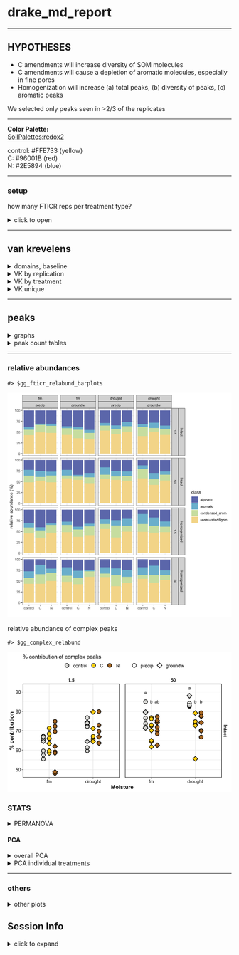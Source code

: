 drake\_md\_report
================

-----

## HYPOTHESES

  - C amendments will increase diversity of SOM molecules
  - C amendments will cause a depletion of aromatic molecules,
    especially in fine pores
  - Homogenization will increase (a) total peaks, (b) diversity of
    peaks, (c) aromatic peaks

We selected only peaks seen in \>2/3 of the replicates

-----

**Color Palette:**  
[SoilPalettes:redox2](https://github.com/kaizadp/soilpalettes)

control: \#FFE733 (yellow)  
C: \#96001B (red)  
N: \#2E5894 (blue)

-----

### setup

how many FTICR reps per treatment type?

<details>

<summary>click to open</summary>

| SampleAssignment                        | reps |
| :-------------------------------------- | ---: |
| 50-drought-groundw-control-Intact       |    2 |
| 50-drought-precip-C-Intact              |    2 |
| 1.5-drought-groundw-C-Homogenized       |    3 |
| 1.5-drought-groundw-C-Intact            |    3 |
| 1.5-drought-groundw-control-Homogenized |    3 |
| 1.5-drought-groundw-N-Intact            |    3 |
| 1.5-drought-precip-C-Homogenized        |    3 |
| 1.5-drought-precip-N-Homogenized        |    3 |
| 1.5-fm-precip-C-Intact                  |    3 |
| 1.5-fm-precip-N-Homogenized             |    3 |
| 50-drought-groundw-control-Homogenized  |    3 |
| 50-drought-groundw-N-Intact             |    3 |
| 50-drought-precip-control-Homogenized   |    3 |
| 50-fm-groundw-control-Intact            |    3 |
| 50-fm-groundw-N-Homogenized             |    3 |
| 50-fm-precip-control-Homogenized        |    3 |
| 50-fm-precip-N-Homogenized              |    3 |
| 1.5-drought-groundw-control-Intact      |    4 |
| 1.5-drought-groundw-N-Homogenized       |    4 |
| 1.5-drought-precip-C-Intact             |    4 |
| 1.5-drought-precip-control-Homogenized  |    4 |
| 1.5-drought-precip-control-Intact       |    4 |
| 1.5-drought-precip-N-Intact             |    4 |
| 1.5-fm-groundw-C-Homogenized            |    4 |
| 1.5-fm-groundw-C-Intact                 |    4 |
| 1.5-fm-groundw-control-Homogenized      |    4 |
| 1.5-fm-groundw-control-Intact           |    4 |
| 1.5-fm-groundw-N-Homogenized            |    4 |
| 1.5-fm-groundw-N-Intact                 |    4 |
| 1.5-fm-precip-C-Homogenized             |    4 |
| 1.5-fm-precip-control-Homogenized       |    4 |
| 1.5-fm-precip-control-Intact            |    4 |
| 1.5-fm-precip-N-Intact                  |    4 |
| 50-drought-groundw-C-Homogenized        |    4 |
| 50-drought-groundw-C-Intact             |    4 |
| 50-drought-groundw-N-Homogenized        |    4 |
| 50-drought-precip-C-Homogenized         |    4 |
| 50-drought-precip-control-Intact        |    4 |
| 50-drought-precip-N-Homogenized         |    4 |
| 50-drought-precip-N-Intact              |    4 |
| 50-fm-groundw-C-Homogenized             |    4 |
| 50-fm-groundw-C-Intact                  |    4 |
| 50-fm-groundw-control-Homogenized       |    4 |
| 50-fm-groundw-N-Intact                  |    4 |
| 50-fm-precip-C-Homogenized              |    4 |
| 50-fm-precip-C-Intact                   |    4 |
| 50-fm-precip-control-Intact             |    4 |
| 50-fm-precip-N-Intact                   |    4 |

**so we select formulae seen in at least 2 reps per treatment type**

</details>

-----

## van krevelens

<details>

<summary>domains, baseline</summary>

#### fticr domains

![](markdown-figs/fticr2/domains-1.png)<!-- -->

![](markdown-figs/fticr2/vk_baseline-1.png)<!-- -->

</details>

<details>

<summary>VK by replication</summary>

#### VK by replication

    #> $gg_fticr_reps_1_5_intact

![](markdown-figs/fticr2/vk_reps-1.png)<!-- -->

    #> 
    #> $gg_fticr_reps_50_intact

![](markdown-figs/fticr2/vk_reps-2.png)<!-- -->

    #> 
    #> $gg_fticr_reps_1_5_homo

![](markdown-figs/fticr2/vk_reps-3.png)<!-- -->

    #> 
    #> $gg_fticr_reps_50_homo

![](markdown-figs/fticr2/vk_reps-4.png)<!-- -->

</details>

<details>

<summary>VK by treatment</summary>

#### VK diagrams by treatment

    #> $gg_fticr_pores_1_5kPa

![](markdown-figs/fticr2/vk_pores-1.png)<!-- -->

    #> 
    #> $gg_fticr_pores_50kPa

![](markdown-figs/fticr2/vk_pores-2.png)<!-- -->

</details>

<details>

<summary>VK unique</summary>

#### VK unique

unique to each amendment, in each incubation type

Yellow peaks are peaks seen in control soils (all peaks)  
Blue and red are unique peaks in their respective treatments

    #> $gg_fticr_unique_int

![](markdown-figs/fticr2/vk_unique-1.png)<!-- -->

    #> 
    #> $gg_fticr_unique_homo

![](markdown-figs/fticr2/vk_unique-2.png)<!-- -->

</details>

-----

## peaks

<details>

<summary>graphs</summary>

![](markdown-figs/fticr2/fticr_peaks_bar-1.png)<!-- -->

total peaks

![](markdown-figs/fticr2/fticr_totalpeaks_scatter-1.png)<!-- -->

complex:simple compounds

    #> $gg_aliph_aromatic

![](markdown-figs/fticr2/fticr_peaks_aliph_arom-1.png)<!-- -->

    #> 
    #> $gg_aliph_aromatic_intact_suction

![](markdown-figs/fticr2/fticr_peaks_aliph_arom-2.png)<!-- -->

</details>

<details>

<summary>peak count tables</summary>

tables – total peaks

tables – complex peaks

</details>

-----

### relative abundances

    #> $gg_fticr_relabund_barplots

![](markdown-figs/fticr2/fticr_relabund-1.png)<!-- -->

relative abundance of complex peaks

    #> $gg_complex_relabund

![](markdown-figs/fticr2/fticr_relabund_complex-1.png)<!-- -->

### STATS

<details>

<summary>PERMANOVA</summary>

#### PERMANOVA

**overall**

    #> 
    #> Call:
    #> adonis(formula = relabund_wide %>% select(aliphatic:condensed_arom) ~      (Amendments + Moisture + Wetting + Suction + Homogenization)^3,      data = relabund_wide) 
    #> 
    #> Permutation: free
    #> Number of permutations: 999
    #> 
    #> Terms added sequentially (first to last)
    #> 
    #>                                     Df SumsOfSqs MeanSqs F.Model
    #> Amendments                           2    0.2220 0.11098   6.950
    #> Moisture                             1    0.4683 0.46831  29.328
    #> Wetting                              1    0.0147 0.01472   0.922
    #> Suction                              1    0.7053 0.70529  44.169
    #> Homogenization                       1    0.5185 0.51854  32.474
    #> Amendments:Moisture                  2    0.0420 0.02102   1.317
    #> Amendments:Wetting                   2    0.1425 0.07125   4.462
    #> Amendments:Suction                   2    0.0881 0.04407   2.760
    #> Amendments:Homogenization            2    0.2338 0.11692   7.322
    #> Moisture:Wetting                     1    0.0607 0.06066   3.799
    #> Moisture:Suction                     1    0.0731 0.07307   4.576
    #> Moisture:Homogenization              1    0.0137 0.01375   0.861
    #> Wetting:Suction                      1    0.0742 0.07424   4.649
    #> Wetting:Homogenization               1    0.0507 0.05069   3.175
    #> Suction:Homogenization               1    0.0175 0.01752   1.097
    #> Amendments:Moisture:Wetting          2    0.1693 0.08463   5.300
    #> Amendments:Moisture:Suction          2    0.0418 0.02092   1.310
    #> Amendments:Moisture:Homogenization   2    0.0827 0.04135   2.590
    #> Amendments:Wetting:Suction           2    0.0543 0.02715   1.700
    #> Amendments:Wetting:Homogenization    2    0.0489 0.02446   1.532
    #> Amendments:Suction:Homogenization    2    0.1976 0.09878   6.186
    #> Moisture:Wetting:Suction             1    0.0309 0.03093   1.937
    #> Moisture:Wetting:Homogenization      1    0.0285 0.02853   1.787
    #> Moisture:Suction:Homogenization      1    0.0887 0.08875   5.558
    #> Wetting:Suction:Homogenization       1    0.0062 0.00620   0.388
    #> Residuals                          136    2.1716 0.01597        
    #> Total                              172    5.6459                
    #>                                         R2 Pr(>F)    
    #> Amendments                         0.03931  0.001 ***
    #> Moisture                           0.08295  0.001 ***
    #> Wetting                            0.00261  0.390    
    #> Suction                            0.12492  0.001 ***
    #> Homogenization                     0.09184  0.001 ***
    #> Amendments:Moisture                0.00745  0.248    
    #> Amendments:Wetting                 0.02524  0.004 ** 
    #> Amendments:Suction                 0.01561  0.027 *  
    #> Amendments:Homogenization          0.04142  0.001 ***
    #> Moisture:Wetting                   0.01074  0.045 *  
    #> Moisture:Suction                   0.01294  0.012 *  
    #> Moisture:Homogenization            0.00243  0.456    
    #> Wetting:Suction                    0.01315  0.018 *  
    #> Wetting:Homogenization             0.00898  0.055 .  
    #> Suction:Homogenization             0.00310  0.331    
    #> Amendments:Moisture:Wetting        0.02998  0.001 ***
    #> Amendments:Moisture:Suction        0.00741  0.272    
    #> Amendments:Moisture:Homogenization 0.01465  0.049 *  
    #> Amendments:Wetting:Suction         0.00962  0.150    
    #> Amendments:Wetting:Homogenization  0.00866  0.206    
    #> Amendments:Suction:Homogenization  0.03499  0.001 ***
    #> Moisture:Wetting:Suction           0.00548  0.155    
    #> Moisture:Wetting:Homogenization    0.00505  0.156    
    #> Moisture:Suction:Homogenization    0.01572  0.012 *  
    #> Wetting:Suction:Homogenization     0.00110  0.690    
    #> Residuals                          0.38464           
    #> Total                              1.00000           
    #> ---
    #> Signif. codes:  0 '***' 0.001 '**' 0.01 '*' 0.05 '.' 0.1 ' ' 1

**PERMANOVA for treatments**

1.5 kPa intact cores

    #> 
    #> Call:
    #> adonis(formula = intact_1_5 %>% select(aliphatic:condensed_arom) ~      Amendments * Moisture * Wetting, data = intact_1_5) 
    #> 
    #> Permutation: free
    #> Number of permutations: 999
    #> 
    #> Terms added sequentially (first to last)
    #> 
    #>                             Df SumsOfSqs  MeanSqs F.Model      R2
    #> Amendments                   2   0.01633 0.008163  0.7973 0.02346
    #> Moisture                     1   0.11265 0.112649 11.0034 0.16190
    #> Wetting                      1   0.03770 0.037702  3.6827 0.05419
    #> Amendments:Moisture          2   0.05381 0.026905  2.6280 0.07734
    #> Amendments:Wetting           2   0.08306 0.041528  4.0564 0.11937
    #> Moisture:Wetting             1   0.00923 0.009233  0.9019 0.01327
    #> Amendments:Moisture:Wetting  2   0.04516 0.022581  2.2057 0.06491
    #> Residuals                   33   0.33784 0.010238         0.48556
    #> Total                       44   0.69578                  1.00000
    #>                             Pr(>F)    
    #> Amendments                   0.560    
    #> Moisture                     0.001 ***
    #> Wetting                      0.022 *  
    #> Amendments:Moisture          0.033 *  
    #> Amendments:Wetting           0.005 ** 
    #> Moisture:Wetting             0.451    
    #> Amendments:Moisture:Wetting  0.065 .  
    #> Residuals                             
    #> Total                                 
    #> ---
    #> Signif. codes:  0 '***' 0.001 '**' 0.01 '*' 0.05 '.' 0.1 ' ' 1

50 kPa intact cores

    #> 
    #> Call:
    #> adonis(formula = intact_50 %>% select(aliphatic:condensed_arom) ~      Amendments * Moisture * Wetting, data = intact_50) 
    #> 
    #> Permutation: free
    #> Number of permutations: 999
    #> 
    #> Terms added sequentially (first to last)
    #> 
    #>                             Df SumsOfSqs  MeanSqs F.Model      R2
    #> Amendments                   2   0.23643 0.118217  8.7869 0.23254
    #> Moisture                     1   0.06596 0.065958  4.9025 0.06487
    #> Wetting                      1   0.03854 0.038541  2.8647 0.03791
    #> Amendments:Moisture          2   0.05219 0.026094  1.9395 0.05133
    #> Amendments:Wetting           2   0.03489 0.017445  1.2967 0.03432
    #> Moisture:Wetting             1   0.09347 0.093470  6.9475 0.09193
    #> Amendments:Moisture:Wetting  2   0.09167 0.045835  3.4068 0.09016
    #> Residuals                   30   0.40362 0.013454         0.39696
    #> Total                       41   1.01677                  1.00000
    #>                             Pr(>F)    
    #> Amendments                   0.001 ***
    #> Moisture                     0.016 *  
    #> Wetting                      0.079 .  
    #> Amendments:Moisture          0.115    
    #> Amendments:Wetting           0.282    
    #> Moisture:Wetting             0.002 ** 
    #> Amendments:Moisture:Wetting  0.014 *  
    #> Residuals                             
    #> Total                                 
    #> ---
    #> Signif. codes:  0 '***' 0.001 '**' 0.01 '*' 0.05 '.' 0.1 ' ' 1

1.5 kPa homogenized cores

    #> 
    #> Call:
    #> adonis(formula = homo_1_5 %>% select(aliphatic:condensed_arom) ~      Amendments * Moisture * Wetting, data = homo_1_5) 
    #> 
    #> Permutation: free
    #> Number of permutations: 999
    #> 
    #> Terms added sequentially (first to last)
    #> 
    #>                             Df SumsOfSqs MeanSqs F.Model      R2
    #> Amendments                   2   0.11234 0.05617   5.460 0.09488
    #> Moisture                     1   0.42212 0.42212  41.033 0.35652
    #> Wetting                      1   0.02591 0.02591   2.519 0.02188
    #> Amendments:Moisture          2   0.06126 0.03063   2.978 0.05174
    #> Amendments:Wetting           2   0.08002 0.04001   3.889 0.06758
    #> Moisture:Wetting             1   0.04055 0.04055   3.941 0.03425
    #> Amendments:Moisture:Wetting  2   0.12289 0.06144   5.973 0.10379
    #> Residuals                   31   0.31891 0.01029         0.26935
    #> Total                       42   1.18399                 1.00000
    #>                             Pr(>F)    
    #> Amendments                   0.002 ** 
    #> Moisture                     0.001 ***
    #> Wetting                      0.067 .  
    #> Amendments:Moisture          0.032 *  
    #> Amendments:Wetting           0.010 ** 
    #> Moisture:Wetting             0.021 *  
    #> Amendments:Moisture:Wetting  0.001 ***
    #> Residuals                             
    #> Total                                 
    #> ---
    #> Signif. codes:  0 '***' 0.001 '**' 0.01 '*' 0.05 '.' 0.1 ' ' 1

50 kPa homogenized cores

    #> 
    #> Call:
    #> adonis(formula = homo_50 %>% select(aliphatic:condensed_arom) ~      Amendments * Moisture * Wetting, data = homo_50) 
    #> 
    #> Permutation: free
    #> Number of permutations: 999
    #> 
    #> Terms added sequentially (first to last)
    #> 
    #>                             Df SumsOfSqs  MeanSqs F.Model      R2
    #> Amendments                   2   0.38098 0.190492  7.6607 0.25284
    #> Moisture                     1   0.02208 0.022075  0.8878 0.01465
    #> Wetting                      1   0.04095 0.040949  1.6468 0.02718
    #> Amendments:Moisture          2   0.08431 0.042153  1.6952 0.05595
    #> Amendments:Wetting           2   0.08385 0.041923  1.6860 0.05564
    #> Moisture:Wetting             1   0.03016 0.030163  1.2130 0.02002
    #> Amendments:Moisture:Wetting  2   0.09367 0.046833  1.8834 0.06216
    #> Residuals                   31   0.77084 0.024866         0.51157
    #> Total                       42   1.50683                  1.00000
    #>                             Pr(>F)    
    #> Amendments                   0.001 ***
    #> Moisture                     0.428    
    #> Wetting                      0.203    
    #> Amendments:Moisture          0.152    
    #> Amendments:Wetting           0.191    
    #> Moisture:Wetting             0.274    
    #> Amendments:Moisture:Wetting  0.126    
    #> Residuals                             
    #> Total                                 
    #> ---
    #> Signif. codes:  0 '***' 0.001 '**' 0.01 '*' 0.05 '.' 0.1 ' ' 1

</details>

#### PCA

<details>

<summary>overall PCA</summary>

    #> $gg_fticr_pca_intact

![](markdown-figs/fticr2/fticr_pca_overall-1.png)<!-- -->

    #> $gg_fticr_pca_homo

![](markdown-figs/fticr2/fticr_pca_overall-2.png)<!-- -->

</details>

<details>

<summary>PCA individual treatments</summary>

**individual cores**

![](markdown-figs/fticr2/fticr_pca_indiv-1.png)<!-- -->![](markdown-figs/fticr2/fticr_pca_indiv-2.png)<!-- -->

</details>

-----

### others

<details>

<summary>other plots</summary>

#### NOSC

![](markdown-figs/fticr2/NOSC-1.png)<!-- -->

#### elements

    #> [1] NA

</details>

## Session Info

<details>

<summary>click to expand</summary>

Date run: 2020-09-09

    #> R version 4.0.2 (2020-06-22)
    #> Platform: x86_64-apple-darwin17.0 (64-bit)
    #> Running under: macOS Catalina 10.15.6
    #> 
    #> Matrix products: default
    #> BLAS:   /System/Library/Frameworks/Accelerate.framework/Versions/A/Frameworks/vecLib.framework/Versions/A/libBLAS.dylib
    #> LAPACK: /Library/Frameworks/R.framework/Versions/4.0/Resources/lib/libRlapack.dylib
    #> 
    #> locale:
    #> [1] en_US.UTF-8/en_US.UTF-8/en_US.UTF-8/C/en_US.UTF-8/en_US.UTF-8
    #> 
    #> attached base packages:
    #> [1] stats     graphics  grDevices utils     datasets  methods  
    #> [7] base     
    #> 
    #> other attached packages:
    #>  [1] patchwork_1.0.1  lme4_1.1-23      Matrix_1.2-18   
    #>  [4] car_3.0-9        carData_3.0-4    visNetwork_2.0.9
    #>  [7] vegan_2.5-6      lattice_0.20-41  permute_0.9-5   
    #> [10] rmarkdown_2.3    drake_7.12.4     ggbiplot_0.55   
    #> [13] PNWColors_0.1.0  forcats_0.5.0    stringr_1.4.0   
    #> [16] dplyr_1.0.1      purrr_0.3.4      readr_1.3.1     
    #> [19] tidyr_1.1.1      tibble_3.0.3     ggplot2_3.3.2   
    #> [22] tidyverse_1.3.0  here_0.1        
    #> 
    #> loaded via a namespace (and not attached):
    #>  [1] minqa_1.2.4        colorspace_1.4-1   ellipsis_0.3.1    
    #>  [4] rio_0.5.16         rprojroot_1.3-2    fs_1.5.0          
    #>  [7] rstudioapi_0.11    farver_2.0.3       soilpalettes_0.1.0
    #> [10] fansi_0.4.1        lubridate_1.7.9    xml2_1.3.2        
    #> [13] splines_4.0.2      knitr_1.29         jsonlite_1.7.0    
    #> [16] nloptr_1.2.2.2     packrat_0.5.0      broom_0.7.0       
    #> [19] cluster_2.1.0      dbplyr_1.4.4       shiny_1.5.0       
    #> [22] compiler_4.0.2     httr_1.4.2         backports_1.1.8   
    #> [25] assertthat_0.2.1   fastmap_1.0.1      cli_2.0.2         
    #> [28] later_1.1.0.1      htmltools_0.5.0    prettyunits_1.1.1 
    #> [31] tools_4.0.2        igraph_1.2.5       gtable_0.3.0      
    #> [34] agricolae_1.3-3    glue_1.4.1         tinytex_0.25      
    #> [37] Rcpp_1.0.5         cellranger_1.1.0   vctrs_0.3.2       
    #> [40] nlme_3.1-148       xfun_0.16          openxlsx_4.1.5    
    #> [43] rvest_0.3.6        mime_0.9           miniUI_0.1.1.1    
    #> [46] lifecycle_0.2.0    statmod_1.4.34     MASS_7.3-51.6     
    #> [49] scales_1.1.1       hms_0.5.3          promises_1.1.1    
    #> [52] parallel_4.0.2     yaml_2.2.1         curl_4.3          
    #> [55] labelled_2.5.0     stringi_1.4.6      highr_0.8         
    #> [58] klaR_0.6-15        AlgDesign_1.2.0    filelock_1.0.2    
    #> [61] boot_1.3-25        zip_2.1.0          storr_1.2.1       
    #> [64] rlang_0.4.7        pkgconfig_2.0.3    evaluate_0.14     
    #> [67] labeling_0.3       htmlwidgets_1.5.1  tidyselect_1.1.0  
    #> [70] plyr_1.8.6         magrittr_1.5       R6_2.4.1          
    #> [73] generics_0.0.2     base64url_1.4      combinat_0.0-8    
    #> [76] txtq_0.2.3         DBI_1.1.0          foreign_0.8-80    
    #> [79] pillar_1.4.6       haven_2.3.1        withr_2.2.0       
    #> [82] mgcv_1.8-31        abind_1.4-5        modelr_0.1.8      
    #> [85] crayon_1.3.4       questionr_0.7.1    progress_1.2.2    
    #> [88] grid_4.0.2         readxl_1.3.1       data.table_1.13.0 
    #> [91] blob_1.2.1         reprex_0.3.0       digest_0.6.25     
    #> [94] xtable_1.8-4       httpuv_1.5.4       munsell_0.5.0

</details>
